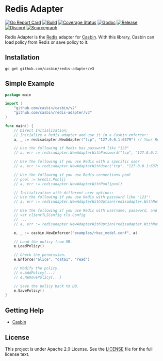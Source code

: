 Redis Adapter
====

[![Go Report Card](https://goreportcard.com/badge/github.com/casbin/redis-adapter)](https://goreportcard.com/report/github.com/casbin/redis-adapter)
[![Build](https://github.com/casbin/redis-adapter/actions/workflows/ci.yml/badge.svg)](https://github.com/casbin/redis-adapter/actions/workflows/ci.yml)
[![Coverage Status](https://coveralls.io/repos/github/casbin/redis-adapter/badge.svg?branch=master)](https://coveralls.io/github/casbin/redis-adapter?branch=master)
[![Godoc](https://godoc.org/github.com/casbin/redis-adapter?status.svg)](https://pkg.go.dev/github.com/casbin/redis-adapter/v3)
[![Release](https://img.shields.io/github/release/casbin/redis-adapter.svg)](https://github.com/casbin/redis-adapter/releases/latest)
[![Discord](https://img.shields.io/discord/1022748306096537660?logo=discord&label=discord&color=5865F2)](https://discord.gg/S5UjpzGZjN)
[![Sourcegraph](https://sourcegraph.com/github.com/casbin/redis-adapter/-/badge.svg)](https://sourcegraph.com/github.com/casbin/redis-adapter?badge)

Redis Adapter is the [Redis](https://redis.io/) adapter for [Casbin](https://github.com/casbin/casbin). With this library, Casbin can load policy from Redis or save policy to it.

## Installation

    go get github.com/casbin/redis-adapter/v3

## Simple Example

```go
package main

import (
	"github.com/casbin/casbin/v2"
	"github.com/casbin/redis-adapter/v3"
)

func main() {
	// Direct Initialization:
	// Initialize a Redis adapter and use it in a Casbin enforcer:
	a, _ := redisadapter.NewAdapter("tcp", "127.0.0.1:6379") // Your Redis network and address.

	// Use the following if Redis has password like "123"
	// a, err := redisadapter.NewAdapterWithPassword("tcp", "127.0.0.1:6379", "123")

	// Use the following if you use Redis with a specific user 
	// a, err := redisadapter.NewAdapterWithUser("tcp", "127.0.0.1:6379", "username", "password")

	// Use the following if you use Redis connections pool
	// pool := &redis.Pool{}
	// a, err := redisadapter.NewAdapterWithPool(pool)

	// Initialization with different user options:
	// Use the following if you use Redis with passowrd like "123":
	// a, err := redisadapter.NewAdapterWithOption(redisadapter.WithNetwork("tcp"), redisadapter.WithAddress("127.0.0.1:6379"), redisadapter.WithPassword("123"))

	// Use the following if you use Redis with username, password, and TLS option:
	// var clientTLSConfig tls.Config
	// ...
	// a, err := redisadapter.NewAdapterWithOption(redisadapter.WithNetwork("tcp"), redisadapter.WithAddress("127.0.0.1:6379"), redisadapter.WithUsername("testAccount"), redisadapter.WithPassword("123456"), redisadapter.WithTls(&clientTLSConfig))

	e, _ := casbin.NewEnforcer("examples/rbac_model.conf", a)

	// Load the policy from DB.
	e.LoadPolicy()

	// Check the permission.
	e.Enforce("alice", "data1", "read")

	// Modify the policy.
	// e.AddPolicy(...)
	// e.RemovePolicy(...)

	// Save the policy back to DB.
	e.SavePolicy()
}
```

## Getting Help

- [Casbin](https://github.com/casbin/casbin)

## License

This project is under Apache 2.0 License. See the [LICENSE](LICENSE) file for the full license text.
